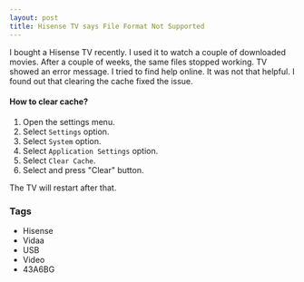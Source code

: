 ```yaml
---
layout: post
title: Hisense TV says File Format Not Supported
--- 
```


I bought a Hisense TV recently. I used it to watch a couple of downloaded movies. After a couple of weeks, the same files stopped working. TV showed an error message. I tried to find help online. It was not that helpful. I found out that clearing the cache fixed the issue.

#### How to clear cache?

1. Open the settings menu.
2. Select `Settings` option.
3. Select `System` option.
4. Select `Application Settings` option.
5. Select `Clear Cache`.
6. Select and press "Clear" button.

The TV will restart after that.

### Tags

- Hisense
- Vidaa
- USB
- Video
- 43A6BG
